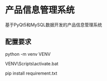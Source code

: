 # 产品信息管理系统

基于PyQt5和MySQL数据开发的产品信息管理系统

## 配置要求
python -m venv VENV

VENV\Scripts\activate.bat

pip install requirement.txt

